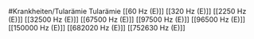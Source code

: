 #Krankheiten/Tularämie
Tularämie
[[60 Hz (E)]]
[[320 Hz (E)]]
[[2250 Hz (E)]]
[[32500 Hz (E)]]
[[67500 Hz (E)]]
[[97500 Hz (E)]]
[[96500 Hz (E)]]
[[150000 Hz (E)]]
[[682020 Hz (E)]]
[[752630 Hz (E)]]